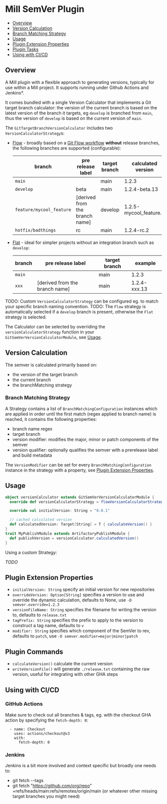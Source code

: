 # Mill SemVer Plugin

* [Overview](#overview)
* [Version Calculation](#version-calculation)
* [Branch Matching Strategy](#branch-matching-strategy)
* [Usage](#usage)
* [Plugin Extension Properties](#plugin-extension-properties)
* [Plugin Tasks](#plugin-tasks)
* [Using with CI/CD](#using-with-cicd)

## Overview

A Mill plugin with a flexible approach to generating versions, typically for use within a Mill project. It supports running under Github Actions and Jenkins*.

It comes bundled with a single Version Calculator that implements a Git target branch calculator: the version of the current branch is based on the latest version of the branch it targets, eg `develop` is branched from `main`, thus the version of `develop` is based on the current version of `main`.

The `GitTargetBranchVersionCalculator` includes two `VersionCalculatorStrategy`s:
* [Flow](https://github.com/nefilim/mill-git-semver/blob/main/core/src/io/github/nefilim/mill/semver/GitTargetBranchVersionCalculator.scala#L128) - broadly based on a [Git Flow workflow](https://nvie.com/posts/a-successful-git-branching-model/) **without** release branches, the following branches are supported (configurable):

  |branch| pre release label               |target branch| calculated version     |
  |---------------------------------|-----------------|------------------------|-------|
  |`main`|                                 |main| 1.2.3                  |
  |`develop`| beta                            |main| 1.2.4-beta.13          |
  |`feature/mycool_feature`| [derived from the branch name] |develop| 1.2.5-mycool_feature.1 |
  |`hotfix/badthings`| rc                              |main| 1.2.4-rc.2             |

* [Flat](https://github.com/nefilim/mill-git-semver/blob/main/core/src/io/github/nefilim/mill/semver/GitTargetBranchVersionCalculator.scala#L157) - ideal for simpler projects without an integration branch such as `develop`:
  
  |branch|pre release label|target branch|example|
  |------|-----------------|-------------|-------|
  |`main`| |main|1.2.3|
  |`xxx`|[derived from the branch name]|main|1.2.4-xxx.13|

TODO: Custom `VersionCalculatorStrategy` can be configured eg. to match your specific branch naming convention. 
TODO: The `Flow` strategy is automatically selected if a `develop` branch is present, otherwise the `Flat` strategy is selected.

The Calculator can be selected by overriding the `versionCalculatorStrategy` function in your `GitSemVerVersionCalculatorModule`, see [Usage](#usage).

## Version Calculation

The semver is calculated primarily based on:
* the version of the target branch
* the current branch
* the branchMatching strategy

### Branch Matching Strategy

A Strategy contains a list of `BranchMatchingConfiguration` instances which are applied in order until the first match (regex applied to branch name) is reached, it contains the following properties:
* branch name regex
* target branch
* version modifier: modifies the major, minor or patch components of the semver
* version qualifier: optionally qualifies the semver with a prerelease label and build metadata

The `VersionModifier` can be set for every `BranchMatchingConfiguration` instance in the strategy with a property, see [Plugin Extension Properties](#plugin-extension-properties).
## Usage

```scala
object versionCalculator extends GitSemVerVersionCalculatorModule {
  override def versionCalculatorStrategy = flowVersionCalculatorStrategy()

  override val initialVersion: String = "0.0.1"

  // cached calculated version
  def calculatedVersion: Target[String] = T { calculateVersion() }
}
trait MyPublishModule extends ArtifactoryPublishModule {
  def publishVersion = versionCalculator.calculatedVersion()
}
```
Using a custom Strategy:

_TODO_

## Plugin Extension Properties
* `initialVersion: String` specify an initial version for new repositories
* `overrideVersion: Option[String]` specifies a version to use and override the dynamic calculation, defaults to None, use `-D semver.override=1.2.3`
* `versionFileName: String` specifies the filename for writing the version to, defaults to `release.txt`
* `tagPrefix: String` specifies the prefix to apply to the version to construct a tag name, defaults to `v`
* `modifier: String` specifies which component of the SemVer to rev, defaults to `patch`, use `-D semver.modifier=major|minor|patch`

## Plugin Commands
* `calculateVersion()` calculate the current version
* `writeVersionFile()` will generate `./release.txt` containing the raw version, useful for integrating with other GHA steps

## Using with CI/CD

### GitHub Actions

Make sure to check out all branches & tags, eg. with the checkout GHA action by specifying the `fetch-depth: 0`:

      - name: Checkout
        uses: actions/checkout@v3
        with:
          fetch-depth: 0

### Jenkins

Jenkins is a bit more involved and context specific but broadly one needs to:

* git fetch --tags
* git fetch "https://github.com/org/repo" +refs/heads/main:refs/remotes/origin/main (or whatever other missing target branches you might need)
